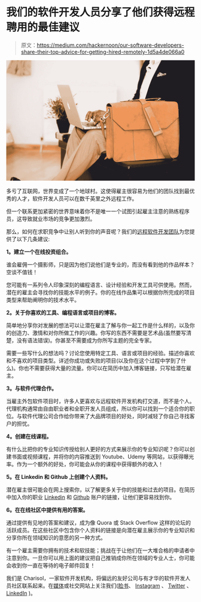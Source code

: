 # 我们的软件开发人员分享了他们获得远程聘用的最佳建议

> 原文：<https://medium.com/hackernoon/our-software-developers-share-their-top-advice-for-getting-hired-remotely-1d5a4de066a0>

![](img/69bd08ff8d113d653d28e28f7140d032.png)

多亏了互联网，世界变成了一个地球村。这使得雇主很容易为他们的团队找到最优秀的人才，软件开发人员可以在数千英里之外远程工作。

但一个联系更加紧密的世界意味着你不是唯一一个试图引起雇主注意的熟练程序员，这导致就业市场的竞争更加激烈。

那么，如何在求职竞争中让别人听到你的声音呢？我们的[远程软件开发团队](http://www.charisol.io/team.html)为您提供了以下几条建议:

**1。建立一个在线投资组合。**

谁会雇佣一个摄影师，只是因为他们说他们是专业的，而没有看到他的作品样本？空谈不值钱！

您可能有一系列令人印象深刻的编程语言、设计经验和开发工具可供使用。然而，潜在的雇主会寻找你的技能水平的例子。你的在线作品集可以根据你所完成的项目类型来帮助阐明你的技术水平。

**2。关于你喜欢的工具、编程语言或项目的博客。**

简单地分享你对发展的想法可以让潜在雇主了解与你一起工作是什么样的，以及你的创造力、激情和对你所做工作的兴趣。你写的东西不需要是艺术品(虽然要写清楚，没有语法错误)。你甚至不需要成为你所写主题的完全专家。

需要一些写什么的想法吗？讨论您使用特定工具、语言或项目的经验。描述你喜欢和不喜欢的项目类型。详述你成功或失败的项目(以及你在这个过程中学到了什么)。你也不需要获得大量的流量。你可以在简历中加入博客链接，只写给潜在雇主。

**3。与软件代理合作。**

当雇主外包软件项目时，许多人更喜欢与远程软件开发机构打交道，而不是个人。代理机构通常由自由职业者和全职开发人员组成，所以你可以找到一个适合你的职位。与软件代理公司合作给你带来了大品牌项目的好处，同时减轻了你自己寻找客户的担忧。

**4。创建在线课程。**

有什么比把你的专业知识传授给别人更好的方式来展示你的专业知识呢？你可以创建书面或视频课程，并将你的内容推送到 Youtube、Udemy 等网站，以获得曝光率。作为一个额外的好处，你可能会从你的课程中获得额外的收入！

**5。在 Linkedin 和 Github 上创建个人资料。**

潜在雇主很可能会在网上搜索你，以了解更多关于你的技能和过去的项目。在简历中加入你的职业 [Linkedin](https://www.linkedin.com/) 和 [Github](https://github.com/) 账户的链接，让他们更容易找到你。

**6。在在线社区中提供有用的答案。**

通过提供有见地的答案和建议，成为像 Quora 或 Stack Overflow 这样的论坛的活跃成员。在这些社区中包含你个人资料的链接是向潜在雇主展示你的专业知识和分享你所在领域知识的意愿的另一种方式。

有一个雇主需要你拥有的技术和软技能；挑战在于让他们在一大堆合格的申请者中注意到你。一旦你可以用上面的建议把自己推销成你所在领域的专业人士，你可能会收到你一直在等待的电子邮件回复！

我们是 Charisol，一家软件开发机构，将偏远的友好公司与有才华的软件开发人员社区联系起来。在[媒体](http://blog.charisol.io/)或社交网站上关注我们([脸书](https://www.facebook.com/charisoltech)、 [Instagram](https://www.instagram.com/charisoltech/) 、 [Twitter](https://twitter.com/CharisolTech) 、 [LinkedIn](https://www.linkedin.com/company/charisoltech/) )。